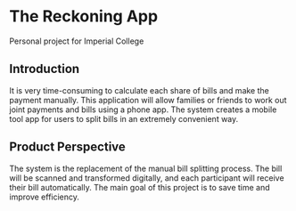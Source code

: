# The Reckoning App

Personal project for Imperial College

## Introduction

It is very time-consuming to calculate each share of bills and make the payment manually. This application will allow families or friends to work out joint payments and bills using a phone app.
The system creates a mobile tool app for users to split bills in an extremely convenient way.

## Product Perspective

The system is the replacement of the manual bill splitting process. The bill will be scanned and transformed digitally, and each participant will receive their bill automatically. The main goal of this project is to save time and improve efficiency.
